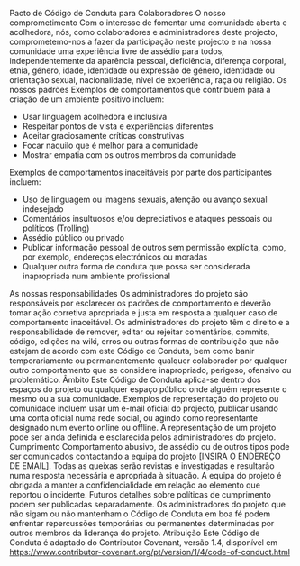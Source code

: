 Pacto de Código de Conduta para Colaboradores
O nosso comprometimento
Com o interesse de fomentar uma comunidade aberta e acolhedora, nós,
como colaboradores e administradores deste projecto, comprometemo-nos
a fazer da participação neste projecto e na nossa comunidade uma experiência
livre de assédio para todos, independentemente da aparência pessoal,
deficiência, diferença corporal, etnia, género, idade,
identidade ou expressão de género, identidade ou orientação sexual,
nacionalidade, nível de experiência, raça ou religião.
Os nossos padrões
Exemplos de comportamentos que contribuem para a criação de um ambiente positivo incluem:

* Usar linguagem acolhedora e inclusiva
* Respeitar pontos de vista e experiências diferentes
* Aceitar graciosamente críticas construtivas
* Focar naquilo que é melhor para a comunidade
* Mostrar empatia com os outros membros da comunidade

Exemplos de comportamentos inaceitáveis por parte dos participantes incluem:

* Uso de linguagem ou imagens sexuais, atenção ou avanço sexual indesejado
* Comentários insultuosos e/ou depreciativos e ataques pessoais ou políticos (Trolling)
* Assédio público ou privado
* Publicar informação pessoal de outros sem permissão explícita, como, por exemplo, endereços electrónicos ou moradas
* Qualquer outra forma de conduta que possa ser considerada inapropriada num ambiente profissional

As nossas responsabilidades
Os administradores do projeto são responsáveis por esclarecer os padrões de
comportamento e deverão tomar ação corretiva apropriada e justa em resposta
a qualquer caso de comportamento inaceitável.
Os administradores do projeto têm o direito e a responsabilidade de
remover, editar ou rejeitar comentários, commits, código, edições
na wiki, erros ou outras formas de contribuição que não estejam de
acordo com este Código de Conduta, bem como banir temporariamente ou
permanentemente qualquer colaborador por qualquer outro comportamento
que se considere inapropriado, perigoso, ofensivo ou problemático.
Âmbito
Este Código de Conduta aplica-se dentro dos espaços do projeto ou
qualquer espaço público onde alguém represente o mesmo ou a sua
comunidade. Exemplos de representação do projeto ou comunidade incluem
usar um e-mail oficial do projecto, publicar usando uma conta oficial
numa rede social, ou agindo como representante designado num evento
online ou offline. A representação de um projeto pode ser ainda definida
e esclarecida pelos administradores do projeto.
Cumprimento
Comportamento abusivo, de assédio ou de outros tipos pode ser
comunicados contactando a equipa do projeto [INSIRA O ENDEREÇO
DE EMAIL]. Todas as queixas serão revistas e investigadas e
resultarão numa resposta necessária e apropriada à situação.
A equipa do projeto é obrigada a manter a confidencialidade em relação
ao elemento que reportou o incidente. Futuros detalhes sobre políticas
de cumprimento podem ser publicadas separadamente.
Os administradores do projeto que não sigam ou não mantenham o
Código de Conduta em boa fé podem enfrentar repercussões temporárias
ou permanentes determinadas por outros membros da liderança do projeto.
Atribuição
Este Código de Conduta é adaptado do Contributor Covenant,
versão 1.4, disponível em https://www.contributor-covenant.org/pt/version/1/4/code-of-conduct.html
